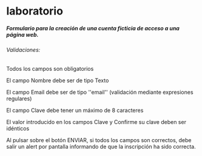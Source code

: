 # laboratorio
<h5>Formulario para la creación de una cuenta ficticia de acceso a una página web.</h5>
<h6>Validaciones:</h6>
<p>Todos los campos son obligatorios</p>
<p>El campo Nombre debe ser de tipo Texto</p>
<p>El campo Email debe ser de tipo ''email'' (validación mediante expresiones regulares)</p>
<p>El campo Clave debe tener un máximo de 8 caracteres</p>
<p>El valor introducido en los campos Clave y Confirme su clave deben ser idénticos</p>
<p>Al pulsar sobre el botón ENVIAR, si todos los campos son correctos, debe salir un alert por pantalla informando de que la inscripción ha sido correcta.</p>
